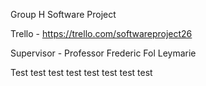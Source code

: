Group H Software Project

Trello - https://trello.com/softwareproject26

Supervisor - Professor Frederic Fol Leymarie

Test test test test test test test test 
